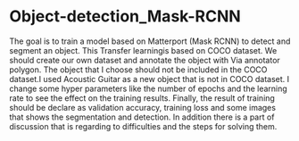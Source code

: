# Object-detection_Mask-RCNN
The goal is to train a model based on Matterport (Mask RCNN) to detect and segment an object. This Transfer learningis based on COCO dataset. We should create our own dataset and annotate the object with Via annotator polygon. 
The object that I choose should not be included in the COCO dataset.I used Acoustic Guitar as a new object that is not in
COCO dataset. I change some hyper parameters like the number of epochs and the learning rate to see the effect on the training results.
Finally, the result of training should be declare as validation accuracy, training loss and some images that shows the segmentation and detection. In addition there is a part of discussion that is regarding to difficulties and the steps for solving them.
